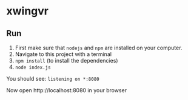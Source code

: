 xwingvr
=======

Run
---

1. First make sure that ```nodejs``` and ```npm``` are installed on your computer.
2. Navigate to this project with a terminal
3. ```npm install``` (to install the dependencies)
4. ```node index.js```

You should see:
```listening on *:8080```

Now open http://localhost:8080 in your browser
